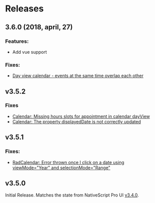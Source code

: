 # Releases

## 3.6.0 (2018, april, 27)

### Features:

- Add vue support
### Fixes:

- [Day view calendar - events at the same time overlap each other](https://github.com/telerik/nativescript-ui-feedback/issues/414)

## v3.5.2

### Fixes
 - [Calendar: Missing hours slots for appointment in calendar dayView](https://github.com/telerik/nativescript-ui-feedback/issues/590)
 - [Calendar: The property displayedDate is not correctly updated](https://github.com/telerik/nativescript-ui-feedback/issues/589)

## v3.5.1

### Fixes:
 - [RadCalendar: Error thrown once I click on a date using viewMode="Year" and selectionMode="Range"](https://github.com/telerik/nativescript-ui-feedback/issues/494)


## v3.5.0

Initial Release. Matches the state from NativeScript Pro UI [v3.4.0](http://docs.telerik.com/devtools/nativescript-ui/release-notes#release-notes-340).
